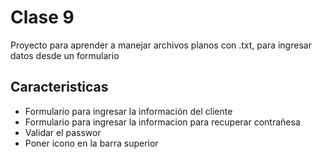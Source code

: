 # Clase 9

Proyecto para aprender a manejar archivos planos con .txt, para ingresar datos desde un formulario

## Caracteristicas

* Formulario para ingresar la información del cliente 
* Formulario para ingresar la informacion para recuperar contrañesa 
* Validar el passwor
* Poner icono en la barra superior 
